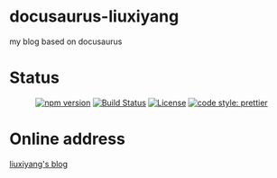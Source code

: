 # docusaurus-liuxiyang

my blog based on docusaurus

# Status

<p align="center">
	<a href="https://www.npmjs.com"><img src="https://img.shields.io/npm/v/docusaurus.svg?style=flat" alt="npm version"></a>
	<a href="https://travis-ci.com/liuxiyang641/docusaurus-liuxiyang"><img src="https://travis-ci.com/liuxiyang641/docusaurus-liuxiyang.svg?branch=master" alt="Build Status"></a>
	<a href="https://opensource.org/licenses/MIT"><img src="https://img.shields.io/badge/License-MIT-yellow.svg" alt="License"></a>
	<a href="https://github.com/prettier/prettier"><img alt="code style: prettier" src="https://img.shields.io/badge/code_style-prettier-ff69b4.svg?style=flat-square"></a>
</p>

# Online address

[liuxiyang's blog](https://liuxiyang641.github.io/docusaurus-liuxiyang/)
